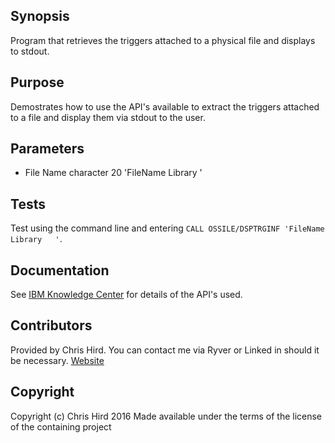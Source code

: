 ## Synopsis
Program that retrieves the triggers attached to a physical file and displays to stdout.

## Purpose
Demostrates how to use the API's available to extract the triggers attached to a file and display them via stdout to the user.

## Parameters
* File Name character 20 'FileName  Library   '

## Tests
Test using the command line and entering `CALL OSSILE/DSPTRGINF 'FileName  Library   '`.

## Documentation
See [IBM Knowledge Center](http://www.ibm.com/support/knowledgecenter/ssw_ibm_i) for details of the API's used.

## Contributors
Provided by Chris Hird. You can contact me via Ryver or Linked in should it be necessary.
[Website](http://www.shieldadvanced.com)
   
## Copyright
Copyright (c) Chris Hird 2016 Made available under the terms of the license of the containing project                  